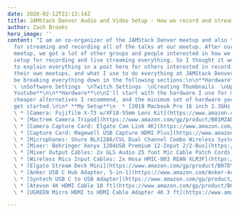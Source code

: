 ```yaml
---
date: 2020-02-12T22:13:14Z
title: JAMStack Denver Audio and Video Setup - How we record and stream our Meetup
author: Zach Brooks
hero_image: ''
content: "I am an co-organizer of the JAMStack Denver meetup and also the A/V guru
  for streaming and recording all of the talks at our meetup. After our February 2020
  meetup, we got a lot of other groups and people interested in how we have things
  setup for recording and live streaming everything. So I thought it would be best
  to explain everything in a post here for others interested in recording/streaming
  their own meetups, and what I use to do everything at JAMStack Denver.\n\nI will
  be breaking everything down in the following sections:\n\n**Hardware**  \n**Software
  \ \nSoftware Settings  \nTwitch Settings  \nCreating Thumbnails  \nUploading to
  Youtube**\n\n**Hardware**\n\nI'll start with the hardware I use for my setup, some
  cheaper alternatives I recommend, and the minimum set of hardware you'll need to
  get started.\n\n* **My Setup**\n  * [2019 Macbook Pro 16 inch 2.3GHz 8‑core](https://www.apple.com/us-hed/shop/buy-mac/macbook-pro/16-inch-space-gray-2.3ghz-8-core-processor-1tb)\n
  \ * [Camera: Fujifilm X-T3 w/XF18-55mm Lens Kit](https://www.amazon.com/gp/product/B07H3PLXZ3/ref=ppx_yo_dt_b_search_asin_title?ie=UTF8&psc=1)\n
  \ * [Mactrem Camera Tripod](https://www.amazon.com/gp/product/B01MZAD5CU/ref=ppx_yo_dt_b_search_asin_title?ie=UTF8&psc=1)\n
  \ * [Camera Capture Card: Elgato Cam Link 4K](https://www.amazon.com/Elgato-Cam-Link-Broadcast-Camcorder/dp/B07K3FN5MR/ref=sr_1_2?keywords=elgato+cam+link&qid=1581549237&sr=8-2)\n
  \ * [Capture Card: Magewell USB Capture HDMI Plus](https://www.amazon.com/gp/product/B01N16ZM2M/ref=ppx_yo_dt_b_asin_title_o03_s00?ie=UTF8&psc=1)\n
  \ * [Microphones: Shure BLX1288/CVL Dual Channel Combo Wireless System](https://www.amazon.com/gp/product/B016APL6UG/ref=ppx_yo_dt_b_search_asin_title?ie=UTF8&psc=1)\n
  \ * [Mixer: Behringer Xenyx 1204USB Premium 12-Input 2/2-Bus](https://www.amazon.com/Behringer-Xenyx-1204USB-Premium-12-Input/dp/B00871VO5Y/ref=sr_1_1?keywords=behringer+1204&qid=1581548595&s=musical-instruments&sr=1-1)\n
  \ * [Mixer Output Cables: 2x GLS Audio 25 foot Mic Cable Patch Cords](https://www.amazon.com/gp/product/B003JJQMD8/ref=ppx_yo_dt_b_asin_title_o04_s00?ie=UTF8&psc=1)\n
  \ * [Wireless Mics Input Cables: 2x Hosa HMIC-003 REAN XLR3F](https://www.amazon.com/gp/product/B004TVJL1U/ref=ppx_yo_dt_b_asin_title_o07_s00?ie=UTF8&psc=1)\n
  \ * [Elgato Stream Deck Mini](https://www.amazon.com/gp/product/B07DYRS1WH/ref=ppx_yo_dt_b_asin_title_o04_s00?ie=UTF8&psc=1)\n
  \ * [Anker USB C Hub Adapter, 5-in-1](https://www.amazon.com/Anker-Adapter-Ethernet-MacBook-ChromeBook/dp/B071G83L1J/ref=sr_1_3?keywords=anker+usb+c+hub&qid=1581549203&sr=8-3)\n
  \ * [Syntech USB C to USB Adapter](https://www.amazon.com/gp/product/B07CVX3516/ref=ppx_yo_dt_b_search_asin_title?ie=UTF8&psc=1)\n
  \ * [Atevon 4K HDMI Cable 10 ft](https://www.amazon.com/gp/product/B01N22LFPL/ref=ppx_yo_dt_b_asin_title_o03_s00?ie=UTF8&psc=1)\n
  \ * [UGREEN Micro HDMI to HDMI Cable Adapter 4K 3 ft](https://www.amazon.com/gp/product/B06WWQ7KLV/ref=ppx_yo_dt_b_asin_title_o03_s00?ie=UTF8&psc=1)"

---
```

